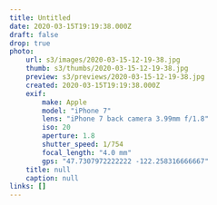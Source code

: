 ```yaml
---
title: Untitled
date: 2020-03-15T19:19:38.000Z
draft: false
drop: true
photo:
    url: s3/images/2020-03-15-12-19-38.jpg
    thumb: s3/thumbs/2020-03-15-12-19-38.jpg
    preview: s3/previews/2020-03-15-12-19-38.jpg
    created: 2020-03-15T19:19:38.000Z
    exif:
        make: Apple
        model: "iPhone 7"
        lens: "iPhone 7 back camera 3.99mm f/1.8"
        iso: 20
        aperture: 1.8
        shutter_speed: 1/754
        focal_length: "4.0 mm"
        gps: "47.7307972222222 -122.258316666667"
    title: null
    caption: null
links: []
---
```

